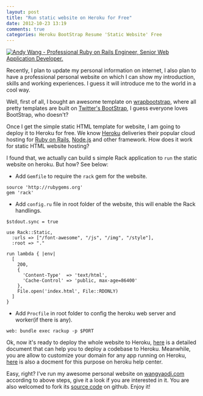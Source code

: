 ```yaml
---
layout: post
title: "Run static website on Heroku for Free"
date: 2012-10-23 13:19
comments: true
categories: Heroku BootStrap Resume 'Static Website' Free
---
```


<div class="thumbnail"><a href="http://wangyaodi.com"><img src="https://img.skitch.com/20121023-fxqkstawwd56ehbpecxq6ifkq8.preview.jpg" alt="Andy Wang - Professional Ruby on Rails Engineer, Senior Web Application Developer." /></a></div>

Recently, I plan to update my personal information on internet, I also plan to have a professional personal website on which I can show my introduction, skills and working experiences. I guess it will introduce me to the world in a cool way.

Well, first of all, I bought an awesome template on [wrapbootstrap], where all pretty templates are built on [Twitter's BootStrap], I guess everyone loves BootStrap, who doesn't?

Once I get the simple static HTML template for website, I am going to deploy it to Heroku for free. We know [Heroku] deliveries their popular cloud hosting for [Ruby on Rails], [Node.js] and other framework. How does it work for static HTML website hosting?

I found that, we actually can build s simple Rack application to `run` the static website on heroku. But how? See below:

- Add `Gemfile` to require the `rack` gem for the website.

```
source 'http://rubygems.org'
gem 'rack'
```

- Add `config.ru` file in root folder of the website, this will enable the Rack handlings. 

```
$stdout.sync = true

use Rack::Static,
  :urls => ["/font-awesome", "/js", "/img", "/style"],
  :root => "."

run lambda { |env|
  [
    200,
    {
      'Content-Type'  => 'text/html',
      'Cache-Control' => 'public, max-age=86400'
    },
    File.open('index.html', File::RDONLY)
  ]
}
``` 
- Add `Procfile` in root folder to config the heroku web server and worker(if there is any).

```
web: bundle exec rackup -p $PORT
```

Ok, now it's ready to deploy the whole website to Heroku, [here](https://devcenter.heroku.com/articles/git) is a detailed document that can help you to deploy a codebase to Heroku. Meanwhile, you are allow to customize your domain for any app running on Heroku, [here](https://devcenter.heroku.com/articles/custom-domains) is also a docment for this purpose on heroku help center.

Easy, right? I've run my awesome personal website on [wangyaodi.com](wangyaodi.com) according to above steps, give it a look if you are interested in it. You are also welcomed to fork its [source code](https://github.com/yorzi/cv-andywang) on github. Enjoy it!


[wrapbootstrap]: https://wrapbootstrap.com/
[Twitter's BootStrap]: http://twitter.github.com/bootstrap/
[Heroku]: http://heroku.com
[Ruby on Rails]: http://rubyonrails.org/
[Node.js]: http://nodejs.org/